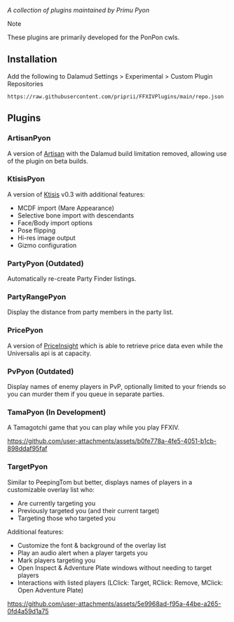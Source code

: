 *A collection of plugins maintained by Primu Pyon*

> [!NOTE]
> These plugins are primarily developed for the PonPon cwls.

## Installation

Add the following to Dalamud Settings > Experimental > Custom Plugin Repositories

`https://raw.githubusercontent.com/priprii/FFXIVPlugins/main/repo.json`

## Plugins

### ArtisanPyon

A version of [Artisan](https://github.com/PunishXIV/Artisan) with the Dalamud build limitation removed, allowing use of the plugin on beta builds.

### KtisisPyon

A version of [Ktisis](https://github.com/ktisis-tools/Ktisis) v0.3 with additional features:

- MCDF import (Mare Appearance)
- Selective bone import with descendants
- Face/Body import options
- Pose flipping
- Hi-res image output
- Gizmo configuration

### PartyPyon (Outdated)

Automatically re-create Party Finder listings.

### PartyRangePyon

Display the distance from party members in the party list.

### PricePyon

A version of [PriceInsight](https://github.com/Kouzukii/ffxiv-priceinsight) which is able to retrieve price data even while the Universalis api is at capacity.

### PvPyon (Outdated)

Display names of enemy players in PvP, optionally limited to your friends so you can murder them if you queue in separate parties.

### TamaPyon (In Development)

A Tamagotchi game that you can play while you play FFXIV.

https://github.com/user-attachments/assets/b0fe778a-4fe5-4051-b1cb-898ddaf95faf

### TargetPyon

Similar to PeepingTom but better, displays names of players in a customizable overlay list who:
- Are currently targeting you
- Previously targeted you (and their current target)
- Targeting those who targeted you

Additional features:
- Customize the font & background of the overlay list
- Play an audio alert when a player targets you
- Mark players targeting you
- Open Inspect & Adventure Plate windows without needing to target players
- Interactions with listed players (LClick: Target, RClick: Remove, MClick: Open Adventure Plate)

https://github.com/user-attachments/assets/5e9968ad-f95a-44be-a265-0fd4a59d1a75
